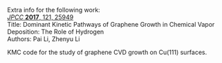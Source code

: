 Extra info for the following work:  
[_JPCC_ __2017__, 121, 25949](https://pubs.acs.org/doi/full/10.1021/acs.jpcc.7b09622)  
Title: Dominant Kinetic Pathways of Graphene Growth in Chemical Vapor Deposition: The Role of Hydrogen  
Authors: Pai Li, Zhenyu Li

KMC code for the study of graphene CVD growth on Cu(111) surfaces.   

